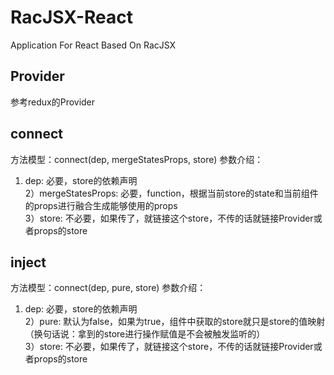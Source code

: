 # RacJSX-React
Application For React Based On RacJSX 

## Provider
参考redux的Provider

## connect
方法模型：connect(dep, mergeStatesProps, store)
参数介绍：  
   1) dep: 必要，store的依赖声明      
   2）mergeStatesProps: 必要，function，根据当前store的state和当前组件的props进行融合生成能够使用的props  
   3）store: 不必要，如果传了，就链接这个store，不传的话就链接Provider或者props的store

## inject
方法模型：connect(dep, pure, store)
参数介绍：  
   1) dep: 必要，store的依赖声明      
   2）pure: 默认为false，如果为true，组件中获取的store就只是store的值映射（换句话说：拿到的store进行操作赋值是不会被触发监听的）  
   3）store: 不必要，如果传了，就链接这个store，不传的话就链接Provider或者props的store